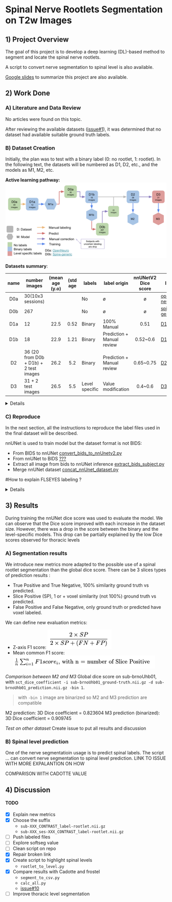 # Spinal Nerve Rootlets Segmentation on T2w Images

## 1) Project Overview

The goal of this project is to develop a deep learning (DL)-based method to segment and locate the spinal nerve rootlets.

A script to convert nerve segmentation to spinal level is also available. 

[Google slides](https://docs.google.com/presentation/d/1ZHliup_Mtk0OcmI1qkwmOIY7Ml4mO6vewIwFQjMMMPo/edit?usp=sharing) to
summarize this project are also available.

## 2) Work Done

### A) Literature and Data Review

No articles were found on this topic.

After reviewing the available datasets ([issue#1](https://github.com/ivadomed/model-spinal-rootlets/issues/1#issue-1706345176)), it was determined that no dataset had available suitable ground truth labels.

### B) Dataset Creation

Initially, the plan was to test with a binary label (0: no rootlet, 1: rootlet). In the following text, the datasets
will be numbered as D1, D2, etc., and the models as M1, M2, etc.

**Active learning pathway:**
![pipeline](pipeline-graph.png)

**Datasets summary**:

| name | number images                          | (mean age (y.o) | (std age  | labels         | label origin               | nnUNetV2 <br/>Dice score | link                                                                                            |
|:----:|----------------------------------------|:----------:|:----:|----------------|----------------------------|:------------------------:|-------------------------------------------------------------------------------------------------|
| D0a  | 30(10x3 sessions)                      |            |      | No             | ø                          |            ø             | [open neuro](https://openneuro.org/datasets/ds004507/versions/1.0.1)                            |
| D0b  | 267                                    |            |      | No             | ø                          |            ø             | [spine-generic](https://github.com/spine-generic/data-multi-subject)                            |
| D1a  | 12                                     |    22.5    | 0.52 | Binary         | 100% Manual                |           0.51           | [D1a.tsv](https://github.com/ivadomed/model-spinal-rootlets/blob/main/dataset_creation/D1a.tsv) |
| D1b  | 18                                     |    22.9    | 1.21 | Binary         | Prediction + Manual review |         0.52~0.6         | [D1b.tsv](https://github.com/ivadomed/model-spinal-rootlets/blob/main/dataset_creation/D1b.tsv) |
|  D2  | 36 (20 from D0b + D1b) + 2 test images |    26.2    | 5.2  | Binary         | Prediction + Manual review |        0.65~0.75         | [D2.tsv](https://github.com/ivadomed/model-spinal-rootlets/blob/main/dataset_creation/D2.tsv)   |
|  D3  | 31 + 2 test images                     |    26.5    | 5.5  | Level specific | Value modification         |         0.4~0.6          | [D3.tsv](https://github.com/ivadomed/model-spinal-rootlets/blob/main/dataset_creation/D3.tsv)   |

<details>
<summary>Details</summary>

#### D1a)

Dataset D1a was constructed with 12 subjects manually labeled (binary) from D0a. 12 MRIs from 6 subjects (3 female, 3
male), each subject participated in 2 sessions, one with normal neck flexion and another with neck extension. The mean
age is 22.5 y.o with a standard deviation of 0.52. Isotropic resolution of 0.6mm^3 (only one has a
resolution of 0.7mm^3).

One nnUNetV2 fold 3d_fullres model (M1a) was trained on D1a for 50 epochs, achieving a plateau with a dice
score of approximately 0.51. M1a was used to predict 20 subjects from D0a (all head-normal and head-up
images). After a manual review, two images were excluded because of unsatisfactory quality (sub-006_ses-headNormal and
sub-009_ses-headNormal)

> Refer to [issue#5](https://github.com/ivadomed/model-spinal-rootlets/issues/5).

#### D1b)

The resulting dataset, D1b consists of 18 MRIs from 10 subjects, 2 sessions (3 female, 7 male). The mean age is 22.9
years old, with a standard deviation of 1.21. Isotropic resolution of 0.6mm^3 (only one has a resolution of 0.7mm^3).

On this new dataset a five-fold training of nnUNetV2 3d_fullres model (M1b) has been conducted for 250 epochs, dice
scores were between 0.52 and 0.6. An attempt was made to enhance results using the post-processing
command of nnUNetV2, but no possible improvement was found so post-processing is useless in this case. Inference with
M1b has been conducted on the full D0b (spine-generic) dataset.

> Refer to [issue#7](https://github.com/ivadomed/model-spinal-rootlets/issues/7)

#### D2)

A manual review of the D0b prediction has led to a substantial number of images dropped. To facilitate the manual
labelin SCT was used to denoise images (`sct_image --denoise` ). Some centers have image specificity that made the
manual
reviewing hazardous and I preferred to only take images where I had a good confident level on my labels.

As a result, only 20 subjects from D0b were retained and combined with D1b to create a new dataset comprising 38
subjects (D2). Within this dataset, two subjects were transferred from the training dataset to the test dataset (
sub-008_ses-headUp, sub-brnoUhb01). The mean age is 26.2 years old, with a standard deviation of 5.2.

A five-fold training of nnUNetV2 3d_fullres model (M2) has been conducted for 1000 epochs, dice scores
were between 0.65 and 0.75. Notably, no post-processing techniques yielded an improvement in scores under these
circumstances.
Inference on the D2 dataset with the M2 model helped me to correct my label and improve the D2 ground truth quality.

> Refer to issue [issue#8 part 2)](https://github.com/ivadomed/model-spinal-rootlets/issues/8).

#### D3)

A new labeling of the D2 dataset with spinal level-depending values has been conducted. As a result of uncertainty, five
images were excluded. The resultant Dataset D3 comprises 33 images, including 31 for training and 2 for testing (same as
D2). This dataset features a subject mean age of 26.5 y.o, standard deviation of 5.5 and incorporates spinal
level-specific spinal nerve segmentation.

A five-fold training of nnUNet 3d_fullres model has been conducted for 1000 epochs, dice scores were
between 0.4 and 0.6. No post-processing techniques led to an increase in scores under these
conditions. Upon reviewing the progress.png graph, a subsequent training was conducted with 2000 epochs. This decision
was based on the observation that the plateau had not been reached within the first 1000 epochs. The second training
yielded a dice score also ranging between 0.4 and 0.6. However, it exhibited more folds with scores
exceeding 0.5 compared to the first training conducted with 1000 epochs.

> Refer to [issue#8 part 3)](https://github.com/ivadomed/model-spinal-rootlets/issues/8).

</details>

### C) Reproduce

In the next section, all the instructions to reproduce the label files used in the final dataset will be described.

nnUNet is used to train model but the dataset format is not BIDS:

- From BIDS to
  nnUNet [convert_bids_to_nnUnetv2.py](https://github.com/ivadomed/utilities/blob/main/dataset_conversion/convert_bids_to_nnUnetv2.py)
- From nnUNet to BIDS [???](????)
- Extract all image from bids to nnUNet
  inference [extract_bids_subject.py](https://github.com/ivadomed/model-spinal-rootlets/blob/main/dataset_creation/extract_bids_subject.py)
- Merge nnUNet
  dataset [concat_nnUnet_dataset.py](https://github.com/ivadomed/model-spinal-rootlets/blob/main/dataset_creation/concat_nnUnet_dataset.py)

#How to explain FLSEYES labeling ?

<details>
<summary>Details</summary>

#### i) Reproduce D1a, M1a and D1b, M1b

Clone the original dataset D0a

```
git clone https://github.com/OpenNeuroDatasets/ds004507.git
```

This dataset is composed of 10 subject with 3 session per subject. Each session have a different neck position Up, Down,
Normal. We will not use Down position because nerve rootlets are really hard to see on this type of neck flexion.

Linked to [issue#5](https://github.com/ivadomed/model-spinal-rootlets/issues/5)

With FSLeyes, manually segment the following files:
<details>
<summary>12 first images to label</summary>

```
sub-002_ses-headNormal_T2w_root-manual.nii.gz	
sub-002_ses-headUp_T2w_root-manual.nii.gz	
sub-003_ses-headNormal_T2w_root-manual.nii.gz
sub-003_ses-headUp_T2w_root-manual.nii.gz
sub-004_ses-headNormal_T2w_root-manual.nii.gz	
sub-004_ses-headUp_T2w_root-manual.nii.gz
sub-005_ses-headNormal_T2w_root-manual.nii.gz
sub-005_ses-headUp_T2w_root-manual.nii.gz
sub-006_ses-headNormal_T2w_root-manual.nii.gz
sub-006_ses-headUp_T2w_root-manual.nii.gz
sub-007_ses-headNormal_T2w_root-manual.nii.gz
sub-007_ses-headUp_T2w_root-manual.nii.gz
```

</details>

> You can use the `json_write.py` script to add the json file according to the .nii.gz file created

Now convert this BIDS dataset to a nnUNet
dataset `python convert_bids_to_nnUNetv2.py --path-data ~/BIDS --path-out ~/data/dataset-nnunet
--dataset-name Dataset1a --dataset-number 001 --split 1 --seed 99 --copy False`.
This is the D1a dataset (100% train image no test image), composed of 12 images

<details>
<summary>Add dataset.json</summary>

```
{
    "channel_names": {
        "0": "T2w"
    },
    "labels": {
        "background": 0,
        "label": 1
    },
    "numTraining": 12,
    "file_ending": ".nii.gz",
    "overwrite_image_reader_writer": "SimpleITKIO"
}
```

</details>

Train model D1a with : `CUDA_VISIBLE_DEVICES=XXX nnUNetv2_train DATASETID 3d_fullres 0`

> You can stop when the progress.png reach a plateau (approx 250)

Out nnUNet Dice score from `progress.png` was around 0.52.
Now extract all image from D0a
with `python extract_bids_subject.py --path-bids ~/BIDS --path-out ~/D0a --contrast T2w --suffix 0000`.

Predict all the segmentation of D0a dataset with the model M1a
with `nnUNetv2_predict -i PATH_TO:imagesTs -o PATH_TO:Out_directory -d 001 -c 3d_fullres --save_probabilities -chk checkpoint_best.pth`

Manually review the predicted labels.
Note: subjects `sub-006-headNormal` and `sub-009-headNormal` have been dropped since they did not satisfy the quality.

Linked to [issue#7](https://github.com/ivadomed/model-spinal-rootlets/issues/7)

<details>
<summary>For training dataset.json</summary>

```
{
    "channel_names": {
        "0": "T2w"
    },
    "labels": {
        "background": 0,
        "label": 1
    },
    "numTraining": 18,
    "file_ending": ".nii.gz",
    "overwrite_image_reader_writer": "SimpleITKIO"
}
```

</details>

Now you have a dataset with 18 subject we call this one D1b

Train nnUNet model M1b with `CUDA_VISIBLE_DEVICES=XXX nnUNetv2_train DATASETID -tr nnUNetTrainer_250epochs -f 0`, repeat
for fold 1, 2, 3, 4.

Out nnUNet Dice score from `progress.png` was between 0.52 and 0.6.

#### ii) Reproduce D2, M2

Linked to [issue#8 part 2)](https://github.com/ivadomed/model-spinal-rootlets/issues/8)

Clone the original dataset D0b

```
git clone git@github.com:spine-generic/data-multi-subject.git
#specify version
```

Extract all T2w images
with `python extract_bids_subject.py --path-bids ~/spine-generic --path-out ~/D0b --contrast T2w --suffix 0000`

Predict all the segmentation of D0b dataset with the model M1b
with `nnUNetv2_predict -i PATH_TO:imagesTs -o PATH_TO:Out_directory -d DATASETID -tr nnUNetTrainer_250epochs -c 3d_fullres --save_probabilities -f 0 1 2 3 4`

With FSLeyes, manually correct the following files:
<details>
<summary>12 first images to label</summary>
```
XXX
```
</details>

> I skipped some center because the quality was not good enough to ensure a good manual correction.


Merge with D1b to create D2, take mri `sub-008_ses-headUp` and `sub-brnoUhb01`and put them into `imagesTs`
and `labelsTs`

Train nnUNet model M2 with `CUDA_VISIBLE_DEVICES=XXX nnUNetv2_train DATASETID -f 0`, repeat
for fold 1, 2, 3, 4.

Out nnUNet Dice score from `progress.png` was between 0.65 and 0.75.


#### iii) Reproduce D3, M3

Linked to [issue#8 part 3)](https://github.com/ivadomed/model-spinal-rootlets/issues/8)

Before we used a binary labeling. But some spinal level are overlapping. One of the solution is to label spinal rootlets
depending on their spinal level (C2->2 .. T1->9).

I have manually corrected and change the value of segmentation of the following files:
<details>
<summary>31 spinal level specific value</summary>

```
XXX
```

</details>

This dataset D3 composed of 33 images with 31 for train .
I have trained 4 folds of a nnUNet 3d_fullres model for 2000
epochs `CUDA_VISIBLE_DEVICES=XXX nnUNetv2_train DATASETID -tr nnUNetTrainer_2000epochs -f 0`

nnUNet Dice score from `progress.png` was between 0.4 and 0.6.

#### iv) Get our dataset

#Link to dataset D1b, D2, D3 already done, make one release per dataset ?

</details>

## 3) Results

During training the nnUNet dice score was used to evaluate the model. We can observe
that the Dice score improved with each increase in the dataset size. However, there was
a drop in the score between the binary and the level-specific models. This drop can be
partially explained by the low Dice scores observed for thoracic levels

### A) Segmentation results

We introduce new metrics more adapted to the possible use of a spinal rootlet segmentation than the global dice score.
There can be 3 slices types of prediction results :

- True Positive and True Negative, 100% similarity ground truth vs predicted.
- Slice Positive (SP), 1 or + voxel similarity (not 100%) ground truth vs predicted.
- False Positive and False Negative, only ground truth or predicted have voxel labeled.

We can define new evaluation metrics:

- Z-axis F1 score: ![z-axis](z-axis.png)
- Mean common F1 score: ![f1](f1.png)

*Comparison between M2 and M3*
Global dice score on sub-brnoUhb01,
with `sct_dice_coefficient -i sub-brnoUhb01_ground-truth.nii.gz -d sub-brnoUhb01_prediction.nii.gz -bin 1`.

> with `-bin 1` image are binarized so M2 and M3 prediction are compatible 

M2 prediction: 3D Dice coefficient = 0.823604
M3 prediction (binarized): 3D Dice coefficient = 0.909745

*Test on other dataset* 
Create issue to put all results and discussion 

### B) Spinal level prediction

One of the nerve segmentatioin usage is to predict spinal labels. 
The script ... can convert nerve segmentation to spinal level prediction. 
LINK TO ISSUE WITH MORE EXPALANTION ON HOW 

COMPARISON WITH CADOTTE VALUE 

## 4) Discussion

#### TODO

- [x] Explain new metrics
- [x] Choose the suffix
    - `sub-XXX_CONTRAST_label-rootlet.nii.gz`
    - `sub-XXX_ses-XXX_CONTRAST_label-rootlet.nii.gz`
- [ ] Push labeled files
- [ ] Explore softseg value
- [ ] Clean script on repo
- [x] Repair broken link
- [x] Create script to highlight spinal levels
    - `rootlet_to_level.py`
- [x] Compare results with Cadotte and frostel
    - `segment_to_csv.py`
    - `calc_all.py`
    - [issue#10](https://github.com/ivadomed/model-spinal-rootlets/issues/10)
- [ ] Improve thoracic level segmentation 